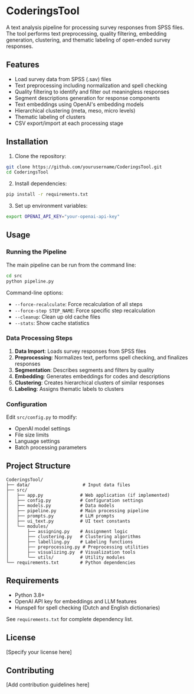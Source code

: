 # CoderingsTool

A text analysis pipeline for processing survey responses from SPSS files. The tool performs text preprocessing, quality filtering, embedding generation, clustering, and thematic labeling of open-ended survey responses.

## Features

- Load survey data from SPSS (.sav) files
- Text preprocessing including normalization and spell checking
- Quality filtering to identify and filter out meaningless responses
- Segment descriptions generation for response components
- Text embeddings using OpenAI's embedding models
- Hierarchical clustering (meta, meso, micro levels)
- Thematic labeling of clusters
- CSV export/import at each processing stage

## Installation

1. Clone the repository:
```bash
git clone https://github.com/yourusername/CoderingsTool.git
cd CoderingsTool
```

2. Install dependencies:
```bash
pip install -r requirements.txt
```

3. Set up environment variables:
```bash
export OPENAI_API_KEY="your-openai-api-key"
```

## Usage

### Running the Pipeline

The main pipeline can be run from the command line:

```bash
cd src
python pipeline.py
```

Command-line options:
- `--force-recalculate`: Force recalculation of all steps
- `--force-step STEP_NAME`: Force specific step recalculation
- `--cleanup`: Clean up old cache files
- `--stats`: Show cache statistics

### Data Processing Steps

1. **Data Import**: Loads survey responses from SPSS files
2. **Preprocessing**: Normalizes text, performs spell checking, and finalizes responses
3. **Segmentation**: Describes segments and filters by quality
4. **Embedding**: Generates embeddings for codes and descriptions
5. **Clustering**: Creates hierarchical clusters of similar responses
6. **Labeling**: Assigns thematic labels to clusters

### Configuration

Edit `src/config.py` to modify:
- OpenAI model settings
- File size limits
- Language settings
- Batch processing parameters

## Project Structure

```
CoderingsTool/
├── data/                    # Input data files
├── src/
│   ├── app.py              # Web application (if implemented)
│   ├── config.py           # Configuration settings
│   ├── models.py           # Data models
│   ├── pipeline.py         # Main processing pipeline
│   ├── prompts.py          # LLM prompts
│   ├── ui_text.py          # UI text constants
│   └── modules/
│       ├── assigning.py    # Assignment logic
│       ├── clustering.py   # Clustering algorithms
│       ├── labelling.py    # Labeling functions
│       ├── preprocessing.py # Preprocessing utilities
│       ├── visualizing.py  # Visualization tools
│       └── utils/          # Utility modules
└── requirements.txt        # Python dependencies
```

## Requirements

- Python 3.8+
- OpenAI API key for embeddings and LLM features
- Hunspell for spell checking (Dutch and English dictionaries)

See `requirements.txt` for complete dependency list.

## License

[Specify your license here]

## Contributing

[Add contribution guidelines here]